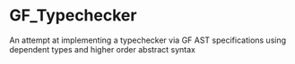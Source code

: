 # GF_Typechecker
An attempt at implementing a typechecker via GF AST specifications using dependent types and higher order abstract syntax
